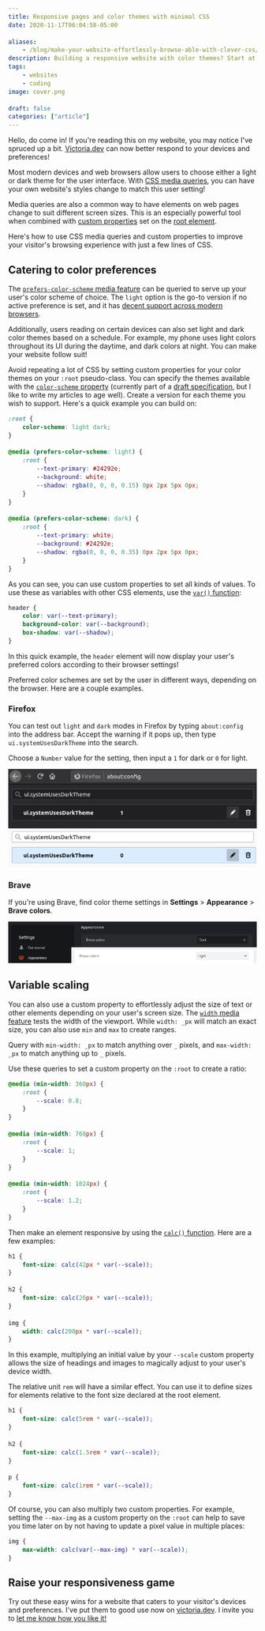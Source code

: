 ```yaml
---
title: Responsive pages and color themes with minimal CSS
date: 2020-11-17T06:04:58-05:00

aliases:
    - /blog/make-your-website-effortlessly-browse-able-with-clever-css/
description: Building a responsive website with color themes? Start at the root.
tags:
    - websites
    - coding
image: cover.png
 
draft: false
categories: ["article"]
---
```


Hello, do come in! If you're reading this on my website, you may notice I've spruced up a bit. [Victoria.dev](/) can now better respond to your devices and preferences!

Most modern devices and web browsers allow users to choose either a light or dark theme for the user interface. With [CSS media queries](https://developer.mozilla.org/en-US/docs/Web/CSS/Media_Queries/Using_media_queries), you can have your own website's styles change to match this user setting!

Media queries are also a common way to have elements on web pages change to suit different screen sizes. This is an especially powerful tool when combined with [custom properties](https://developer.mozilla.org/en-US/docs/Web/CSS/--*) set on the [root element](https://developer.mozilla.org/en-US/docs/Web/CSS/:root).

Here's how to use CSS media queries and custom properties to improve your visitor's browsing experience with just a few lines of CSS.

## Catering to color preferences

The [`prefers-color-scheme` media feature](https://developer.mozilla.org/en-US/docs/Web/CSS/@media/prefers-color-scheme) can be queried to serve up your user's color scheme of choice. The `light` option is the go-to version if no active preference is set, and it has [decent support across modern browsers](https://caniuse.com/mdn-css_at-rules_media_prefers-color-scheme).

Additionally, users reading on certain devices can also set light and dark color themes based on a schedule. For example, my phone uses light colors throughout its UI during the daytime, and dark colors at night. You can make your website follow suit!

Avoid repeating a lot of CSS by setting custom properties for your color themes on your `:root` pseudo-class. You can specify the themes available with the [`color-scheme` property](https://drafts.csswg.org/css-color-adjust/#color-scheme-prop) (currently part of a [draft specification](https://drafts.csswg.org/css-color-adjust-1/), but I like to write my articles to age well). Create a version for each theme you wish to support. Here's a quick example you can build on:

```css
:root {
    color-scheme: light dark;
}

@media (prefers-color-scheme: light) {
    :root {
        --text-primary: #24292e;
        --background: white;
        --shadow: rgba(0, 0, 0, 0.15) 0px 2px 5px 0px;
    }
}

@media (prefers-color-scheme: dark) {
    :root {
        --text-primary: white;
        --background: #24292e;
        --shadow: rgba(0, 0, 0, 0.35) 0px 2px 5px 0px;
    }
}
```

As you can see, you can use custom properties to set all kinds of values. To use these as variables with other CSS elements, use the [`var()` function](https://developer.mozilla.org/en-US/docs/Web/CSS/var()):

```css
header {
    color: var(--text-primary);
    background-color: var(--background);
    box-shadow: var(--shadow);
}
```

In this quick example, the `header` element will now display your user's preferred colors according to their browser settings!

Preferred color schemes are set by the user in different ways, depending on the browser. Here are a couple examples.

### Firefox

You can test out `light` and `dark` modes in Firefox by typing `about:config` into the address bar. Accept the warning if it pops up, then type `ui.systemUsesDarkTheme` into the search.

Choose a `Number` value for the setting, then input a `1` for dark or `0` for light.

![A screenshot of setting the color theme in Firefox](firefox-theme-setting.png)

### Brave

If you're using Brave, find color theme settings in **Settings** > **Appearance** > **Brave colors**.

![A screenshot of setting the color theme in Brave](brave-settings.png)

## Variable scaling

You can also use a custom property to effortlessly adjust the size of text or other elements depending on your user's screen size. The [`width` media feature](https://developer.mozilla.org/en-US/docs/Web/CSS/@media/width) tests the width of the viewport. While `width: _px` will match an exact size, you can also use `min` and `max` to create ranges.

Query with `min-width: _px` to match anything over `_` pixels, and `max-width: _px` to match anything up to `_` pixels.

Use these queries to set a custom property on the `:root` to create a ratio:

```css
@media (min-width: 360px) {
    :root {
        --scale: 0.8;
    }
}

@media (min-width: 768px) {
    :root {
        --scale: 1;
    }
}

@media (min-width: 1024px) {
    :root {
        --scale: 1.2;
    }
}
```

Then make an element responsive by using the [`calc()` function](https://developer.mozilla.org/en-US/docs/Web/CSS/calc()). Here are a few examples:

```css
h1 {
    font-size: calc(42px * var(--scale));
}

h2 {
    font-size: calc(26px * var(--scale));
}

img {
    width: calc(200px * var(--scale));
}
```

In this example, multiplying an initial value by your `--scale` custom property allows the size of headings and images to magically adjust to your user's device width.

The relative unit `rem` will have a similar effect. You can use it to define sizes for elements relative to the font size declared at the root element.

```css
h1 {
    font-size: calc(5rem * var(--scale));
}

h2 {
    font-size: calc(1.5rem * var(--scale));
}

p {
    font-size: calc(1rem * var(--scale));
}
```

Of course, you can also multiply two custom properties. For example, setting the `--max-img` as a custom property on the `:root` can help to save you time later on by not having to update a pixel value in multiple places:

```css
img {
    max-width: calc(var(--max-img) * var(--scale));
}
```

## Raise your responsiveness game

Try out these easy wins for a website that caters to your visitor's devices and preferences. I've put them to good use now on [victoria.dev](/). I invite you to [let me know how you like it!](/contact)
